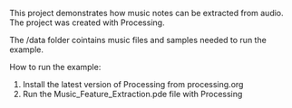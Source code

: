 
This project demonstrates how music notes can be extracted from audio. The project was created with Processing. 

The /data folder cointains music files and samples needed to run the example.

How to run the example:

1. Install the latest version of Processing from processing.org
2. Run the Music_Feature_Extraction.pde file with Processing
